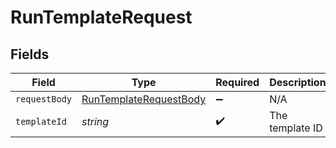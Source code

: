 # RunTemplateRequest


## Fields

| Field                                                                       | Type                                                                        | Required                                                                    | Description                                                                 |
| --------------------------------------------------------------------------- | --------------------------------------------------------------------------- | --------------------------------------------------------------------------- | --------------------------------------------------------------------------- |
| `requestBody`                                                               | [RunTemplateRequestBody](../../models/operations/runtemplaterequestbody.md) | :heavy_minus_sign:                                                          | N/A                                                                         |
| `templateId`                                                                | *string*                                                                    | :heavy_check_mark:                                                          | The template ID                                                             |